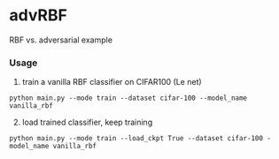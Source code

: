 # advRBF
RBF vs. adversarial example

### Usage
1. train a vanilla RBF classifier on CIFAR100 (Le net)
```
python main.py --mode train --dataset cifar-100 --model_name vanilla_rbf
```
2. load trained classifier, keep training
```
python main.py --mode train --load_ckpt True --dataset cifar-100 -model_name vanilla_rbf  
```

<br>

